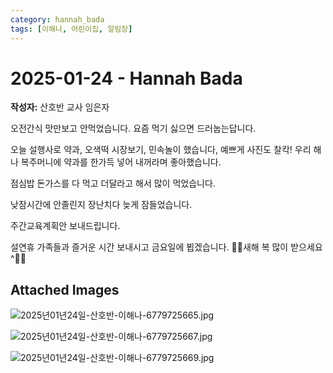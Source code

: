 ```yaml
---
category: hannah_bada
tags: [이해나, 어린이집, 알림장]
---
```


# 2025-01-24 - Hannah Bada

**작성자:** 산호반 교사 임은자  

오전간식 맛만보고 안먹었습니다. 요즘 먹기 싫으면 드러눕는답니다.

오늘 설행사로 약과, 오색떡 시장보기, 민속놀이 했습니다, 예쁘게 사진도 찰칵!   우리 해나 복주머니에 약과를 한가득 넣어 내꺼라며 좋아했습니다.

점심밥 돈가스를 다 먹고 더달라고 해서 많이 먹었습니다. 

낮잠시간에 안졸린지 장난치다 늦게 잠들었습니다.

주간교육계획안 보내드립니다.

설연휴 가족들과 즐거운 시간 보내시고 금요일에 뵙겠습니다.
🙇‍♀️새해 복 많이 받으세요^🙇‍♀️

## Attached Images
![2025년01년24일-산호반-이해나-6779725665.jpg](https://feghi.github.io/assets/img/bada_photo/2025년01년24일-산호반-이해나-6779725665.jpg)

![2025년01년24일-산호반-이해나-6779725667.jpg](https://feghi.github.io/assets/img/bada_photo/2025년01년24일-산호반-이해나-6779725667.jpg)

![2025년01년24일-산호반-이해나-6779725669.jpg](https://feghi.github.io/assets/img/bada_photo/2025년01년24일-산호반-이해나-6779725669.jpg)

